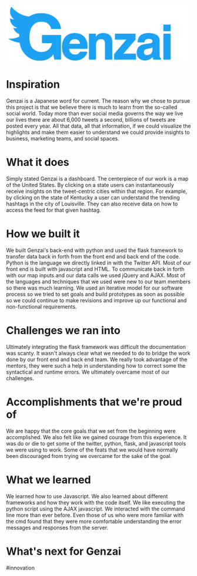 ![Genzai](static/css/logo.png)

# Inspiration
Genzai is a Japanese word for current. The reason why we chose to pursue this project is that we believe there is much to learn from the so-called social world. Today more than ever social media governs the way we live our lives there are about 6,000 tweets a second, billions of tweets are posted every year. All that data, all that information, if we could visualize the highlights and make them easier to understand we could provide insights to business, marketing teams, and social spaces.

# What it does
Simply stated Genzai is a dashboard. The centerpiece of our work is a map of the United States. By clicking on a state users can instantaneously receive insights on the tweet-centric cities within that region. For example, by clicking on the state of Kentucky a user can understand the trending hashtags in the city of Louisville. They can also receive data on how to access the feed for that given hashtag.

# How we built it
We built Genzai's back-end with python and used the flask framework to transfer data back in forth from the front end and back end of the code. Python is the language we directly linked in with the Twitter API. Most of our front end is built with javascript and HTML. To communicate back in forth with our map inputs and our data calls we used jQuery and AJAX. Most of the languages and techniques that we used were new to our team members so there was much learning. We used an iterative model for our software process so we tried to set goals and build prototypes as soon as possible so we could continue to make revisions and improve up our functional and non-functional requirements.

# Challenges we ran into
Ultimately integrating the flask framework was difficult the documentation was scanty. It wasn't always clear what we needed to do to bridge the work done by our front end and back end team. We really took advantage of the mentors, they were such a help in understanding how to correct some the syntactical and runtime errors. We ultimately overcame most of our challenges.

# Accomplishments that we're proud of
We are happy that the core goals that we set from the beginning were accomplished. We also felt like we gained courage from this experience. It was do or die to get some of the twitter, python, flask, and javascript tools we were using to work. Some of the feats that we would have normally been discouraged from trying we overcame for the sake of the goal.

# What we learned
We learned how to use Javascript. We also learned about different frameworks and how they work with the code itself. We like executing the python script using the AJAX javascript. We interacted with the command line more than ever before. Even those of us who were more familiar with the cmd found that they were more comfortable understanding the error messages and responses from the server.

# What's next for Genzai
#innovation
